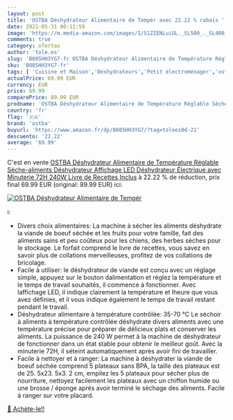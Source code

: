 ```yaml
---
layout: post
title: 'OSTBA Déshydrateur Alimentaire de Tempér avec 22.22 % rabais '
date: 2021-05-31 06:11:59
image: 'https://m.media-amazon.com/images/I/51ZIENLuiGL._SL500_._SL400_.jpg'
comments: true
category: ofertas
author: 'tole.es'
slug: 'B085HH3YG7-fr OSTBA Déshydrateur Alimentaire de Température Réglable...'
sku: 'B085HH3YG7-fr'
tags: [ 'Cuisine et Maison','Déshydrateurs','Petit électroménager','ostba','Électroménager spécialisé', ]
actualPrice: 69.99 EUR
currency: EUR
price: 69.99
comparePrice: 89.99 EUR
prodname: 'OSTBA Déshydrateur Alimentaire de Température Réglable Sèche-aliments Déshydrateur Affichage LED Déshydrateur Électrique avec Minuterie 72H  240W  Livre de Recettes Inclus'
country: 'fr'
flag: '🇫🇷'
brand: 'ostba'
buyurl: 'https://www.amazon.fr/dp/B085HH3YG7/?tag=tolees0d-21'
descuento: '22.22'
average: '69.99'
---
```


C'est en vente [OSTBA Déshydrateur Alimentaire de Température Réglable Sèche-aliments Déshydrateur Affichage LED Déshydrateur Électrique avec Minuterie 72H  240W  Livre de Recettes Inclus](https://www.amazon.fr/dp/B085HH3YG7/?tag=tolees0d-21)  à  22.22 % de réduction, prix final  69.99 EUR (original: 89.99 EUR) ici:

[![OSTBA Déshydrateur Alimentaire de Tempér](https://m.media-amazon.com/images/I/51ZIENLuiGL._SL500_._SL400_.jpg)](https://www.amazon.fr/dp/B085HH3YG7/?tag=tolees0d-21)

ℹ️:

- Divers choix alimentaires: La machine à sécher les aliments déshydrate la viande de boeuf séchée et les fruits pour votre famille, fait des aliments sains et peu coûteux pour les chiens, des herbes sèches pour le stockage. Le forfait comprend le livre de recettes, vous savez en savoir plus de collations merveilleuses, profitez de vos collations de bricolage.
- Facile à utiliser: le déshydrateur de viande est conçu avec un réglage simple, appuyez sur le bouton dalimentation et réglez la température et le temps de travail souhaités, il commence à fonctionner. Avec laffichage LED, il indique clairement la température et lheure que vous avez définies, et il vous indique également le temps de travail restant pendant le travail.
- Déshydrateur alimentaire à température contrôlée: 35-70 ℃ Le séchoir à aliments à température contrôlée déshydrate divers aliments avec une température précise pour préparer de délicieux plats et conserver les aliments. La puissance de 240 W permet à la machine de déshydrateur de fonctionner dans un état stable pour obtenir le meilleur goût. Avec la minuterie 72H, il séteint automatiquement après avoir fini de travailler.
- Facile à nettoyer et à ranger: La machine à déshydrater la viande de boeuf séchée comprend 5 plateaux sans BPA, la taille des plateaux est de 25. 5x23. 5x3. 2 cm, empilez les 5 plateaux pour sécher plus de nourriture, nettoyez facilement les plateaux avec un chiffon humide ou une brosse / éponge après avoir terminé le séchage des aliments. Facile à ranger sur votre placard.

[🛒 Achète-le!!](https://www.amazon.fr/dp/B085HH3YG7/?tag=tolees0d-21)

